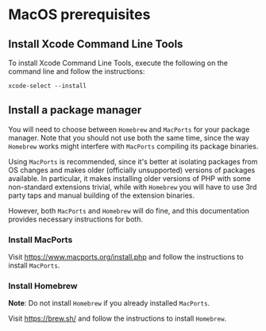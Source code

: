 # MacOS prerequisites

## Install Xcode Command Line Tools

To install Xcode Command Line Tools, execute the following on the command line
and follow the instructions:

```console
xcode-select --install
```

## Install a package manager

You will need to choose between `Homebrew` and `MacPorts` for your package
manager. Note that you should not use both the same time, since the way
`Homebrew` works might interfere with `MacPorts` compiling its package binaries.

Using `MacPorts` is recommended, since it's better at isolating packages from OS
changes and makes older (officially unsupported) versions of packages available.
In particular, it makes installing older versions of PHP with some non-standard
extensions trivial, while with `Homebrew` you will have to use 3rd party taps
and manual building of the extension binaries.

However, both `MacPorts` and `Homebrew` will do fine, and this documentation
provides necessary instructions for both.

### Install MacPorts

Visit https://www.macports.org/install.php and follow the instructions to
install `MacPorts`.

### Install Homebrew

**Note**: Do not install `Homebrew` if you already installed `MacPorts`.

Visit https://brew.sh/ and follow the instructions to install `Homebrew`.
